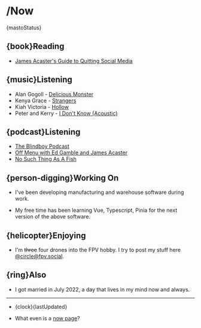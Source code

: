 # /Now

{mastoStatus}

## {book}Reading

- [James Acaster's Guide to Quitting Social Media](https://www.jamesacaster.com/james-acasters-guide-to-quitting-social-media/)

## {music}Listening

- Alan Gogoll - [Delicious Monster](https://song.link/gb/i/1523312894)
- Kenya Grace - [Strangers](https://song.link/gb/i/1704393613)
- Kiah Victoria - [Hollow](https://song.link/gb/i/1504773195)
- Peter and Kerry - [I Don't Know (Acoustic)](https://song.link/gb/i/1707420741)

## {podcast}Listening

- [The Blindboy Podcast](https://pods.link/gb/i/1300577518)
- [Off Menu with Ed Gamble and James Acaster](https://pods.link/gb/i/1442950743)
- [No Such Thing As A Fish](https://pods.link/gb/i/840986946)

## {person-digging}Working On

- I've been developing manufacturing and warehouse software during work.

- My free time has been learning Vue, Typescript, Pinia for the next version of the above software.

## {helicopter}Enjoying

- I'm ~~three~~ four drones into the FPV hobby. I try to post my stuff here [@circle@fpv.social](https://fpv.social/@circle).

## {ring}Also

- I got married in July 2022, a day that lives in my mind now and always.

--- 

- {clock}{lastUpdated}

- What even is a [now page](https://nownownow.com/about)?